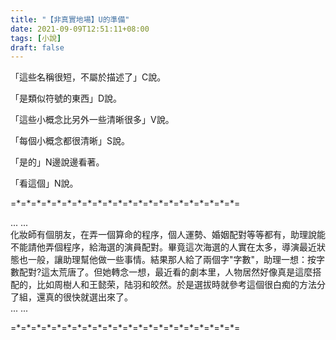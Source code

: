 ```yaml
---
title: "【非真實地場】U的準備"
date: 2021-09-09T12:51:11+08:00
tags: [小說]
draft: false
---
```



「這些名稱很短，不屬於描述了」C說。

「是類似符號的東西」D說。

「這些小概念比另外一些清晰很多」V說。

「每個小概念都很清晰」S說。

「是的」N邊說邊看著。

「看這個」N說。

=\*=\*=\*=\*=\*=\*=\*=\*=\*=\*=\*=\*=\*=\*=\*=\*=\*=\*=\*=\*=\*=\*=

... ...  
化妝師有個朋友，在弄一個算命的程序，個人運勢、婚姻配對等等都有，助理說能不能請他弄個程序，給海選的演員配對。畢竟這次海選的人實在太多，導演最近狀態也一般，讓助理幫他做一些事情。結果那人給了兩個字"字數"，助理一想：按字數配對?這太荒唐了。但她轉念一想，最近看的劇本里，人物居然好像真是這麼搭配的，比如周樹人和王懿荣，陆羽和皎然。於是選拔時就參考這個很白痴的方法分了組，還真的很快就選出來了。  
... ...  

=\*=\*=\*=\*=\*=\*=\*=\*=\*=\*=\*=\*=\*=\*=\*=\*=\*=\*=\*=\*=\*=\*=